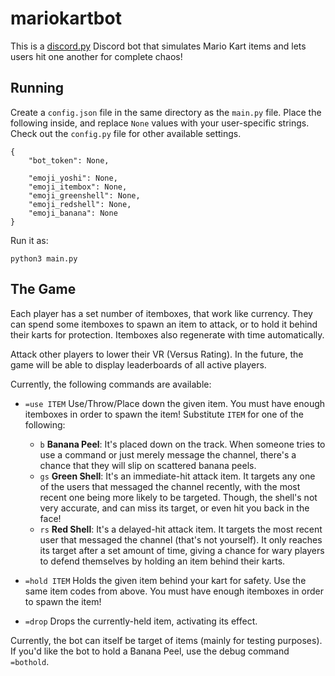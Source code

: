 # mariokartbot

This is a [discord.py](https://github.com/Rapptz/discord.py) Discord bot
that simulates Mario Kart items and lets users hit one another for complete
chaos!

## Running

Create a `config.json` file in the same directory as the `main.py` file.
Place the following inside, and replace `None` values with your user-specific
strings. Check out the `config.py` file for other available settings.

```
{
    "bot_token": None,

    "emoji_yoshi": None,
    "emoji_itembox": None,
    "emoji_greenshell": None,
    "emoji_redshell": None,
    "emoji_banana": None
}
```

Run it as:

```
python3 main.py
```

## The Game

Each player has a set number of itemboxes, that work like currency.
They can spend some itemboxes to spawn an item to attack, or to
hold it behind their karts for protection. Itemboxes also regenerate
with time automatically.

Attack other players to lower their VR (Versus Rating). In the future,
the game will be able to display leaderboards of all active players.

Currently, the following commands are available:

- `=use ITEM` Use/Throw/Place down the given item. You must have enough
itemboxes in order to spawn the item! Substitute `ITEM` for one of the
following:
  - `b` **Banana Peel**: It's placed down on the track. When someone tries to
use a command or just merely message the channel, there's a chance that
they will slip on scattered banana peels.
  - `gs` **Green Shell**: It's an immediate-hit attack item. It targets any
one of the users that messaged the channel recently, with the most recent
one being more likely to be targeted. Though, the shell's not very accurate,
and can miss its target, or even hit you back in the face!
  - `rs` **Red Shell**: It's a delayed-hit attack item. It targets the most
recent user that messaged the channel (that's not yourself). It only reaches
its target after a set amount of time, giving a chance for wary players to
defend themselves by holding an item behind their karts.

- `=hold ITEM` Holds the given item behind your kart for safety. Use the
same item codes from above. You must have enough itemboxes in order to
spawn the item!

- `=drop` Drops the currently-held item, activating its effect.

Currently, the bot can itself be target of items (mainly for testing
purposes). If you'd like the bot to hold a Banana Peel, use the debug
command `=bothold`.